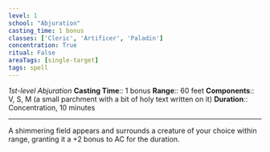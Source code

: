 ```yaml
---
level: 1
school: "Abjuration"
casting_time: 1 bonus
classes: ['Cleric', 'Artificer', 'Paladin']
concentration: True
ritual: False
areaTags: [single-target]
tags: spell
---
```


_1st-level Abjuration_
**Casting Time**:: 1 bonus
**Range**:: 60 feet
**Components**:: V, S, M (a small parchment with a bit of holy text written on it)
**Duration**:: Concentration, 10 minutes

---

A shimmering field appears and surrounds a creature of your choice within range, granting it a +2 bonus to AC for the duration.



